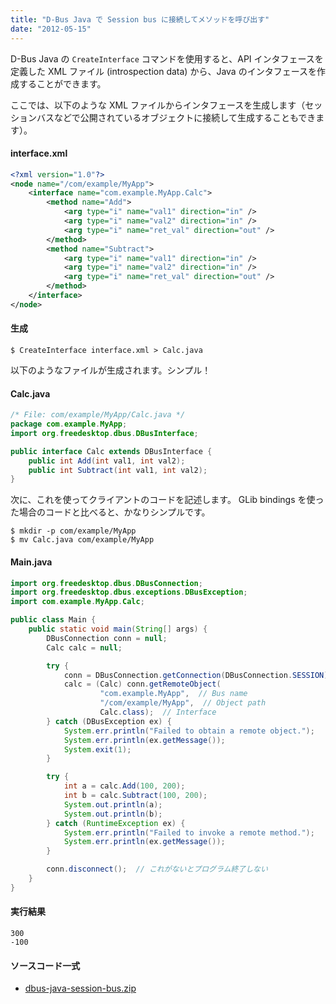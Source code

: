 ```yaml
---
title: "D-Bus Java で Session bus に接続してメソッドを呼び出す"
date: "2012-05-15"
---
```


D-Bus Java の `CreateInterface` コマンドを使用すると、API インタフェースを定義した XML ファイル (introspection data) から、Java のインタフェースを作成することができます。

ここでは、以下のような XML ファイルからインタフェースを生成します（セッションバスなどで公開されているオブジェクトに接続して生成することもできます）。

#### interface.xml

```xml
<?xml version="1.0"?>
<node name="/com/example/MyApp">
    <interface name="com.example.MyApp.Calc">
        <method name="Add">
            <arg type="i" name="val1" direction="in" />
            <arg type="i" name="val2" direction="in" />
            <arg type="i" name="ret_val" direction="out" />
        </method>
        <method name="Subtract">
            <arg type="i" name="val1" direction="in" />
            <arg type="i" name="val2" direction="in" />
            <arg type="i" name="ret_val" direction="out" />
        </method>
    </interface>
</node>
```

#### 生成

```
$ CreateInterface interface.xml > Calc.java
```

以下のようなファイルが生成されます。シンプル！

#### Calc.java

```java
/* File: com/example/MyApp/Calc.java */
package com.example.MyApp;
import org.freedesktop.dbus.DBusInterface;

public interface Calc extends DBusInterface {
    public int Add(int val1, int val2);
    public int Subtract(int val1, int val2);
}
```

次に、これを使ってクライアントのコードを記述します。
GLib bindings を使った場合のコードと比べると、かなりシンプルです。

```
$ mkdir -p com/example/MyApp
$ mv Calc.java com/example/MyApp
```

#### Main.java

```java
import org.freedesktop.dbus.DBusConnection;
import org.freedesktop.dbus.exceptions.DBusException;
import com.example.MyApp.Calc;

public class Main {
    public static void main(String[] args) {
        DBusConnection conn = null;
        Calc calc = null;

        try {
            conn = DBusConnection.getConnection(DBusConnection.SESSION);
            calc = (Calc) conn.getRemoteObject(
                    "com.example.MyApp",  // Bus name
                    "/com/example/MyApp",  // Object path
                    Calc.class);  // Interface
        } catch (DBusException ex) {
            System.err.println("Failed to obtain a remote object.");
            System.err.println(ex.getMessage());
            System.exit(1);
        }

        try {
            int a = calc.Add(100, 200);
            int b = calc.Subtract(100, 200);
            System.out.println(a);
            System.out.println(b);
        } catch (RuntimeException ex) {
            System.err.println("Failed to invoke a remote method.");
            System.err.println(ex.getMessage());
        }

        conn.disconnect();  // これがないとプログラム終了しない
    }
}
```

#### 実行結果

```
300
-100
```

#### ソースコード一式

* [dbus-java-session-bus.zip](./dbus-java-session-bus.zip)

